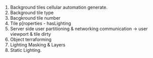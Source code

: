 1. Background tiles cellular automation generate.
2. Background tile type
3. Bacgkround tile number
4. Tile p]roperties - hasLighting
5. Server side user partitioning & networking communication -> user viewport & tile dirty
6. Object terraforming
7. Lighting Masking & Layers
8. Static Lighting.